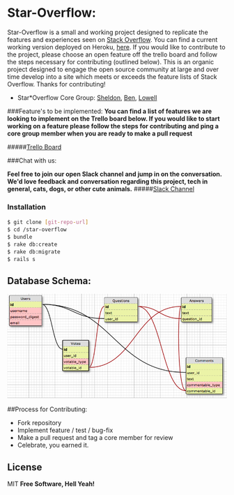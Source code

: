 # Star-Overflow:
Star-Overflow is a small and working project designed to replicate the features and experiences seen on [Stack Overflow](http://www.stackoverflow.com). You can find a current working version deployed on Heroku, [here](http://safe-reef-2778.herokuapp.com). If you would like to contribute to the project, please choose an open feature off the trello board and follow the steps necessary for contributing (outlined below). This is an organic project designed to engage the open source community at large and over time develop into a site which meets or exceeds the feature lists of Stack Overflow. Thanks for contributing!
- Star*Overflow Core Group: [Sheldon](https://github.com/shmartin), [Ben](https://github.com/benjamincohen1989), [Lowell](https://github.com/lowellmower)

###Feature's to be implemented:
**You can find a list of features we are looking to implement on the Trello board below. If you would like to start working on a feature please follow the steps for contributing and ping a core group member when you are ready to make a pull request**

#####[Trello Board](https://trello.com/b/khjN1tud/stack-overflow-mock) 

###Chat with us:

**Feel free to join our open Slack channel and jump in on the conversation. We'd love feedback and conversation regarding this project, tech in general, cats, dogs, or other cute animals.**
#####[Slack Channel](https://copypastateam.slack.com)

### Installation

```sh
$ git clone [git-repo-url]
$ cd /star-overflow
$ bundle
$ rake db:create
$ rake db:migrate
$ rails s
```
## Database Schema:
![alt tag](database.jpg)

##Process for Contributing:
- Fork repository
- Implement feature / test / bug-fix
- Make a pull request and tag a core member for review
- Celebrate, you earned it.

License
----

MIT
**Free Software, Hell Yeah!**
